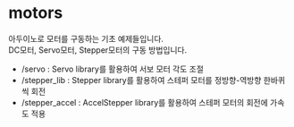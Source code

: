 # motors

아두이노로 모터를 구동하는 기초 예제들입니다.</br>
DC모터, Servo모터, Stepper모터의 구동 방법입니다.</br>


* /servo : Servo library를 활용하여 서보 모터 각도 조절
* /stepper_lib : Stepper library를 활용하여 스테퍼 모터를 정방향-역방향 한바퀴씩 회전
* /stepper_accel : AccelStepper library를 활용하여 스테퍼 모터의 회전에 가속도 적용
